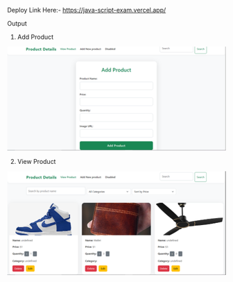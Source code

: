 Deploy Link Here:- https://java-script-exam.vercel.app/

Output

1. Add Product

![alt text](./output/add_product.png)

2. View Product

![alt text](./output/view_product.png)

